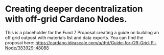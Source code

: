 # Creating deeper decentralization with off-grid Cardano Nodes. 
This is a placeholder for the Fund 7 Proposal creating a guide on building an off grid outpost with materials list and data exports. You can find the proposal here: https://cardano.ideascale.com/a/dtd/Guide-for-Off-Grid-Pi-Node/383929-48088
